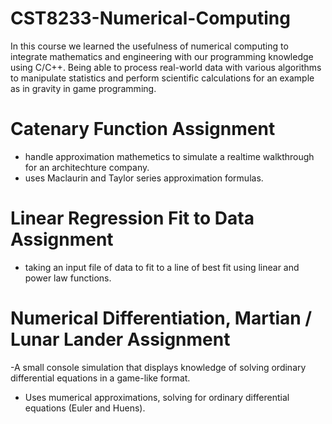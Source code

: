 # CST8233-Numerical-Computing

In this course we learned the usefulness of numerical computing to integrate mathematics and engineering with our programming knowledge using C/C++. Being able to process real-world data with various algorithms to manipulate statistics and perform scientific calculations for an example as in gravity in game programming.

# Catenary Function Assignment
- handle approximation mathemetics to simulate a realtime walkthrough for an architechture company.
- uses Maclaurin and Taylor series approximation formulas.

# Linear Regression Fit to Data Assignment
- taking an input file of data to fit to a line of best fit using linear and power law functions.

# Numerical Differentiation, Martian / Lunar Lander Assignment
-A small console simulation that displays knowledge of solving ordinary differential equations in a game-like format. 
-	Uses mumerical approximations, solving for ordinary differential equations (Euler and Huens).
